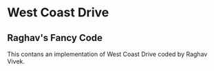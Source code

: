 # West Coast Drive
## Raghav's Fancy Code

This contans an implementation of West Coast Drive coded by Raghav Vivek.